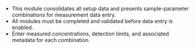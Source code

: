 - This module consolidates all setup data and presents sample-parameter
  combinations for measurement data entry. 
- All modules must be completed and validated before data entry is enabled. 
- Enter measured concentrations, detection limits, and associated metadata for
  each combination.
